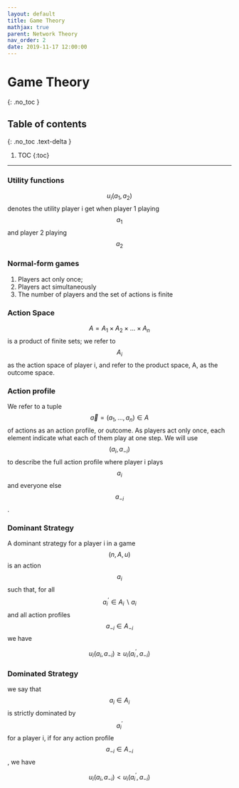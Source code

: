 ```yaml
---
layout: default
title: Game Theory
mathjax: true
parent: Network Theory
nav_order: 2
date: 2019-11-17 12:00:00
---
```


# Game Theory
{: .no_toc }

## Table of contents
{: .no_toc .text-delta }

1. TOC
{:toc}

---

### Utility functions 

$$u_{i}(a_{1},a_{2})$$ denotes the utility player i get when player 1 playing $$a_{1}$$ and player 2 playing $$a_{2}$$

### Normal-form games
1. Players act only once;
2. Players act simultaneously
3. The number of players and the set of actions is finite

### Action Space

$$A = A_{1} × A_{2} × . . . × A_{n}$$ is a product of finite sets; we refer to $$A_{i}$$ as
the action space of player i, and refer to the product space, A, as the
outcome space.

### Action profile
We refer to a tuple $$\vec{a}=\left(a_{1}, \ldots, a_{n}\right) \in A$$ of actions as an action profile,
or outcome. As players act only once, each element indicate what each of them play at one step.
We will use $$(a_{i}, a_{−i})$$ to describe the full action profile where player i
plays $$a_{i}$$ and everyone else $$a_{−i}$$.

### Dominant Strategy
A dominant strategy for a player i in a game $$(n, A, u)$$ is
an action $$a_{i}$$ such that, for all $$a_{i}^{\prime} \in A_{i} \backslash a_{i}$$ and all action profiles $$a_{-i} \in A_{-i}$$ we have

$$
u_{i}\left(a_{i}, a_{-i}\right) \geq u_{i}\left(a_{i}^{\prime}, a_{-i}\right)
$$

### Dominated Strategy

we say that $$a_{i} \in A_{i}$$ is strictly dominated by $$a_{i}^{\prime}$$
for a player i, if for any action profile $$a_{-i} \in A_{-i}$$
, we have

$$
u_{i}\left(a_{i}, a_{-i}\right)<u_{i}\left(a_{i}^{\prime}, a_{-i}\right)
$$
